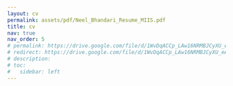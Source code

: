 ```yaml
---
layout: cv
permalink: assets/pdf/Neel_Bhandari_Resume_MIIS.pdf
title: cv
nav: true
nav_order: 5
# permalink: https://drive.google.com/file/d/1WvDqACCp_LAw16NRMBJCyXU_eA3eErDv/view?usp=drive_link
# redirect: https://drive.google.com/file/d/1WvDqACCp_LAw16NRMBJCyXU_eA3eErDv/view?usp=drive_link
# description: 
# toc:
#   sidebar: left
---
```

